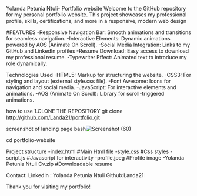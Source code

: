 Yolanda Petunia Ntuli- Portfolio website
Welcome to the GitHub repository for my personal portfolio website.
This project showcases my professional profile, skills, certifications, and more in a responsive, modern web design

#FEATURES 
-Responsive Navigation Bar: Smooth animations and transitions for seamless navigation.
-Interactive Elements: Dynamic animations powered by AOS (Animate On Scroll).
-Social Media Integration: Links to my GitHub and LinkedIn profiles
-Resume Download: Easy access to download my professional resume.
-Typewriter Effect: Animated text to introduce my role dynamically.

Technologies Used 
-HTML5: Markup for structuring the website.
-CSS3: For styling and layout (external style.css file).
-Font Awesome: Icons for navigation and social media.
-JavaScript: For interactive elements and animations.
-AOS (Animate On Scroll): Library for scroll-triggered animations.

how to use 
1.CLONE THE REPOSITORY
git clone http://github.com/Landa21/portfolio.git

screenshot of landing page
bash![Screenshot (60)](https://github.com/user-attachments/assets/1f419747-153c-4b21-9bf1-39d54cf946b2)

cd portfolio-website

Project structure
-index.html  #Main Html file
-style.css   #Css styles
-script.js   #Javascript for interactivity
-profile.jpeg #Profile image
-Yolanda Petunia Ntuli Cv.zip #Downloadable resume

Contact: LinkedIn : Yolanda Petunia Ntuli
Github:Landa21


Thank you for visiting my portfolio!
